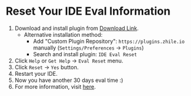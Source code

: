 # Reset Your IDE Eval Information

1. Download and install plugin from [Download Link](https://plugins.zhile.io/files/ide-eval-resetter-2.3.0-064755.zip).
    * Alternative installation method: 
        * Add "Custom Plugin Repository": `https://plugins.zhile.io` manually (`Settings/Preferences` -> `Plugins`)
        * Search and install plugin: `IDE Eval Reset`
2. Click `Help` or `Get Help` -> `Eval Reset` menu.
3. Click `Reset` -> `Yes` button.
4. Restart your IDE.
5. Now you have another 30 days eval time :)
6. For more information, visit [here](https://zhile.io/2020/11/18/jetbrains-eval-reset-da33a93d.html).
